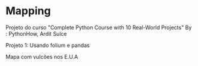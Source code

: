 # Mapping

Projeto do curso "Complete Python Course with 10 Real-World Projects" By : PythonHow, Ardit Sulce

Projeto 1: Usando folium e pandas

Mapa com vulcões nos E.U.A
